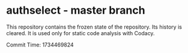 # authselect - master branch

This repository contains the frozen state of the repository.
Its history is cleared. It is used only for static code
analysis with Codacy.

Commit Time: 1734469824